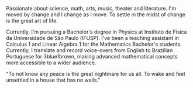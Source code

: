Passionate about science, math, arts, music, theater and literature. I'm moved by change and I change as I move. 
To settle in the midst of change is the great art of life.

Currently, I'm pursuing a Bachelor's degree in Physics at Instituto de Física da Universidade de São Paulo (IFUSP). 
I've been a teaching assistant in Calculus 1 and Linear Algebra 1 for the Mathematics Bachelor's students. 
Currently, I translate and record voice-overs from English to Brazilian Portuguese for 3blue1brown, making advanced mathematical 
concepts more accessible to a wider audience.

"To not know any peace is the great nightmare for us all. To wake and feel unsettled in a house that has no walls."
